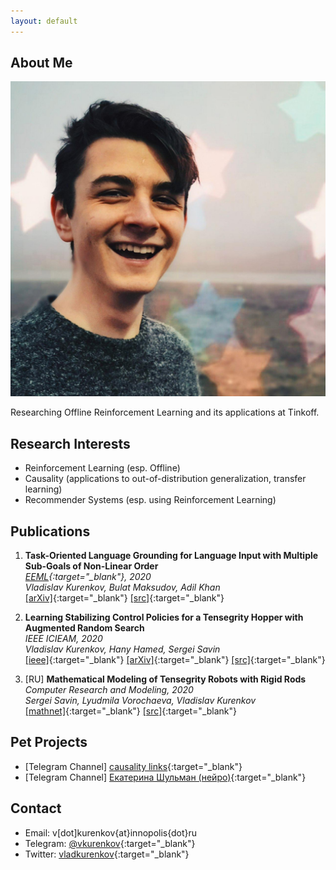 ```yaml
---
layout: default
---
```


## About Me

<img class="profile-picture" src="avatar.png">

Researching Offline Reinforcement Learning and its applications at Tinkoff.

## Research Interests

- Reinforcement Learning (esp. Offline)
- Causality (applications to out-of-distribution generalization, transfer learning)
- Recommender Systems (esp. using Reinforcement Learning)

## Publications
1. **Task-Oriented Language Grounding for Language Input with Multiple Sub-Goals of Non-Linear Order**  
*[EEML](https://www.eeml.eu/){:target="_blank"}, 2020*  
*Vladislav Kurenkov, Bulat Maksudov, Adil Khan*  
[[arXiv]](https://arxiv.org/abs/1910.12354){:target="_blank"} [[src]](https://github.com/vkurenkov/language-grounding-multigoal){:target="_blank"}

1. **Learning Stabilizing Control Policies for a Tensegrity Hopper with Augmented Random Search**  
*IEEE ICIEAM, 2020*  
*Vladislav Kurenkov, Hany Hamed, Sergei Savin*  
 [[ieee]](https://ieeexplore.ieee.org/document/9111973/){:target="_blank"} [[arXiv]](https://arxiv.org/abs/2004.02641){:target="_blank"} [[src]](https://github.com/hany606/tensegrity-vertical-stability){:target="_blank"}

1. [RU] **Mathematical Modeling of Tensegrity Robots with Rigid Rods**  
*Computer Research and Modeling, 2020*  
*Sergei Savin, Lyudmila Vorochaeva, Vladislav Kurenkov*  
[[mathnet]](http://www.mathnet.ru/php/archive.phtml?wshow=paper&jrnid=crm&paperid=819&option_lang=eng){:target="_blank"} [[src]](https://github.com/vkurenkov/tensegrity/){:target="_blank"}

## Pet Projects

* [Telegram Channel] [causality links](https://t.me/causality_links){:target="_blank"}
* [Telegram Channel] [Екатерина Шульман (нейро)](https://t.me/eschulmann_neuro){:target="_blank"}

## Contact

* Email: v[dot]kurenkov{at}innopolis{dot}ru
* Telegram: [@vkurenkov](https://t.me/vkurenkov){:target="_blank"}
* Twitter: [vladkurenkov](https://twitter.com/vladkurenkov){:target="_blank"}
